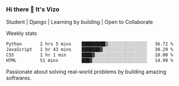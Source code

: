 ### Hi there 👋 It's Vizo

Student | Django | Learning by building | Open to Collaborate

Weekly stats
<!--START_SECTION:waka-->

```txt
Python       2 hrs 5 mins    █████████▒░░░░░░░░░░░░░░░   36.72 %
JavaScript   1 hr 43 mins    ███████▓░░░░░░░░░░░░░░░░░   30.29 %
CSS          1 hr 1 min      ████▓░░░░░░░░░░░░░░░░░░░░   18.00 %
HTML         51 mins         ███▓░░░░░░░░░░░░░░░░░░░░░   14.99 %
```

<!--END_SECTION:waka-->


Passionate about solving real-world problems by building amazing softwares.

